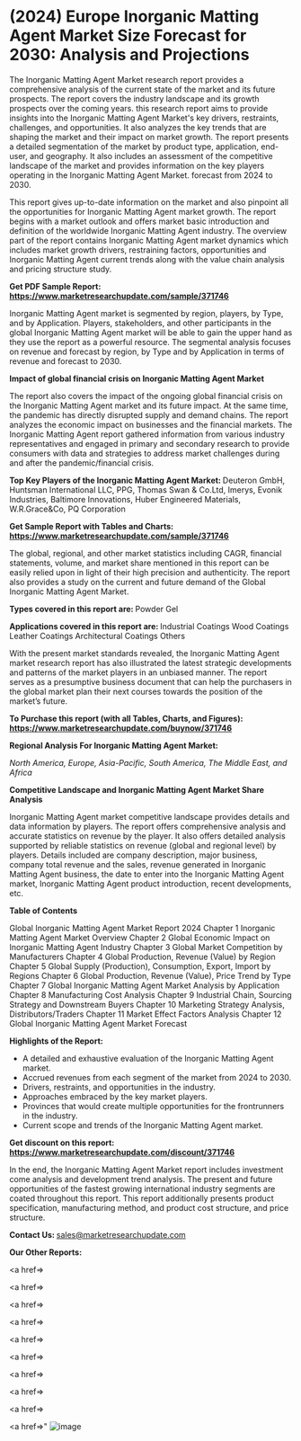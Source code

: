 # (2024) Europe Inorganic Matting Agent Market Size Forecast for 2030: Analysis and Projections

The Inorganic Matting Agent Market research report provides a comprehensive analysis of the current state of the market and its future prospects. The report covers the industry landscape and its growth prospects over the coming years. this research report aims to provide insights into the Inorganic Matting Agent Market's key drivers, restraints, challenges, and opportunities. It also analyzes the key trends that are shaping the market and their impact on market growth. The report presents a detailed segmentation of the market by product type, application, end-user, and geography. It also includes an assessment of the competitive landscape of the market and provides information on the key players operating in the Inorganic Matting Agent Market. forecast from 2024 to 2030.

This report gives up-to-date information on the market and also pinpoint all the opportunities for Inorganic Matting Agent market growth. The report begins with a market outlook and offers market basic introduction and definition of the worldwide Inorganic Matting Agent industry. The overview part of the report contains Inorganic Matting Agent market dynamics which includes market growth drivers, restraining factors, opportunities and Inorganic Matting Agent current trends along with the value chain analysis and pricing structure study.

<strong><b>Get PDF Sample Report: <a href=https://www.marketresearchupdate.com/sample/371746>https://www.marketresearchupdate.com/sample/371746</a></b></strong>

Inorganic Matting Agent market is segmented by region, players, by Type, and by Application. Players, stakeholders, and other participants in the global Inorganic Matting Agent market will be able to gain the upper hand as they use the report as a powerful resource. The segmental analysis focuses on revenue and forecast by region, by Type and by Application in terms of revenue and forecast to 2030.

<strong><b>Impact of global financial crisis on Inorganic Matting Agent Market</b></strong>

The report also covers the impact of the ongoing global financial crisis on the Inorganic Matting Agent market and its future impact. At the same time, the pandemic has directly disrupted supply and demand chains. The report analyzes the economic impact on businesses and the financial markets. The Inorganic Matting Agent report gathered information from various industry representatives and engaged in primary and secondary research to provide consumers with data and strategies to address market challenges during and after the pandemic/financial crisis.

<strong><b>Top Key Players of the Inorganic Matting Agent Market:
</b></strong>Deuteron GmbH, Huntsman International LLC, PPG, Thomas Swan & Co.Ltd, Imerys, Evonik Industries, Baltimore Innovations, Huber Engineered Materials, W.R.Grace&Co, PQ Corporation<strong><b>
</b></strong>

<strong><b>Get Sample Report with Tables and Charts: <a href=https://www.marketresearchupdate.com/sample/371746>https://www.marketresearchupdate.com/sample/371746</a></b></strong>

The global, regional, and other market statistics including CAGR, financial statements, volume, and market share mentioned in this report can be easily relied upon in light of their high precision and authenticity. The report also provides a study on the current and future demand of the Global Inorganic Matting Agent Market.

<strong><b>Types covered in this report are:
</b></strong>Powder
Gel<strong><b>
</b></strong>

<strong><b>Applications covered in this report are:
</b></strong>Industrial Coatings
Wood Coatings
Leather Coatings
Architectural Coatings
Others<strong><b>
</b></strong>

With the present market standards revealed, the Inorganic Matting Agent market research report has also illustrated the latest strategic developments and patterns of the market players in an unbiased manner. The report serves as a presumptive business document that can help the purchasers in the global market plan their next courses towards the position of the market’s future.

<strong><b>To Purchase this report (with all Tables, Charts, and Figures): <a href=https://www.marketresearchupdate.com/buynow/371746>https://www.marketresearchupdate.com/buynow/371746</a></b></strong>

<strong><b>Regional Analysis For Inorganic Matting Agent Market:</b></strong>

<em><i>North America, Europe, Asia-Pacific, South America, The Middle East, and Africa</i></em>

<strong><b>Competitive Landscape and Inorganic Matting Agent Market Share Analysis</b></strong>

Inorganic Matting Agent market competitive landscape provides details and data information by players. The report offers comprehensive analysis and accurate statistics on revenue by the player. It also offers detailed analysis supported by reliable statistics on revenue (global and regional level) by players. Details included are company description, major business, company total revenue and the sales, revenue generated in Inorganic Matting Agent business, the date to enter into the Inorganic Matting Agent market, Inorganic Matting Agent product introduction, recent developments, etc.

<strong><b>Table of Contents</b></strong>

Global Inorganic Matting Agent Market Report 2024
Chapter 1 Inorganic Matting Agent Market Overview
Chapter 2 Global Economic Impact on Inorganic Matting Agent Industry
Chapter 3 Global Market Competition by Manufacturers
Chapter 4 Global Production, Revenue (Value) by Region
Chapter 5 Global Supply (Production), Consumption, Export, Import by Regions
Chapter 6 Global Production, Revenue (Value), Price Trend by Type
Chapter 7 Global Inorganic Matting Agent Market Analysis by Application
Chapter 8 Manufacturing Cost Analysis
Chapter 9 Industrial Chain, Sourcing Strategy and Downstream Buyers
Chapter 10 Marketing Strategy Analysis, Distributors/Traders
Chapter 11 Market Effect Factors Analysis
Chapter 12 Global Inorganic Matting Agent Market Forecast

<strong><b>Highlights of the Report:</b></strong>

- A detailed and exhaustive evaluation of the Inorganic Matting Agent market.
- Accrued revenues from each segment of the market from 2024 to 2030.
- Drivers, restraints, and opportunities in the industry.
- Approaches embraced by the key market players.
- Provinces that would create multiple opportunities for the frontrunners in the industry.
- Current scope and trends of the Inorganic Matting Agent market.

<strong><b>Get discount on this report: <a href=https://www.marketresearchupdate.com/discount/371746>https://www.marketresearchupdate.com/discount/371746</a></b></strong>

In the end, the Inorganic Matting Agent Market report includes investment come analysis and development trend analysis. The present and future opportunities of the fastest growing international industry segments are coated throughout this report. This report additionally presents product specification, manufacturing method, and product cost structure, and price structure.

<strong><b>Contact Us:
</b></strong>sales@marketresearchupdate.com

<strong>Our Other Reports:</strong>

<a href=></a>

<a href=></a>

<a href=></a>

<a href=></a>

<a href=></a>

<a href=></a>

<a href=></a>

<a href=></a>

<a href=></a>

<a href=></a>"
![image](https://github.com/Gayatrikarjule/Market-Analysis-360/assets/97346546/2ce82ae9-fd24-4e1b-8a43-74440c09e2c0)
